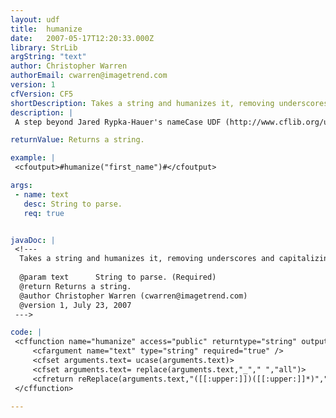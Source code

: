 ```yaml
---
layout: udf
title:  humanize
date:   2007-05-17T12:20:33.000Z
library: StrLib
argString: "text"
author: Christopher Warren
authorEmail: cwarren@imagetrend.com
version: 1
cfVersion: CF5
shortDescription: Takes a string and humanizes it, removing underscores and capitalizing each word.
description: |
 A step beyond Jared Rypka-Hauer's nameCase UDF (http://www.cflib.org/udf.cfm?ID=1384), I took this idea from Rails, and I'm sure they didn't do it first. It is especially useful in reading through database names and columns and formatting them for users. Nothing original, but pretty useful.

returnValue: Returns a string.

example: |
 <cfoutput>#humanize("first_name")#</cfoutput>

args:
 - name: text
   desc: String to parse.
   req: true


javaDoc: |
 <!---
  Takes a string and humanizes it, removing underscores and capitalizing each word.
  
  @param text      String to parse. (Required)
  @return Returns a string. 
  @author Christopher Warren (cwarren@imagetrend.com) 
  @version 1, July 23, 2007 
 --->

code: |
 <cffunction name="humanize" access="public" returntype="string" output="false">
     <cfargument name="text" type="string" required="true" />
     <cfset arguments.text= ucase(arguments.text)>
     <cfset arguments.text= replace(arguments.text,"_"," ","all")>
     <cfreturn reReplace(arguments.text,"([[:upper:]])([[:upper:]]*)","\1\L\2\E","all") />
 </cffunction>

---
```


